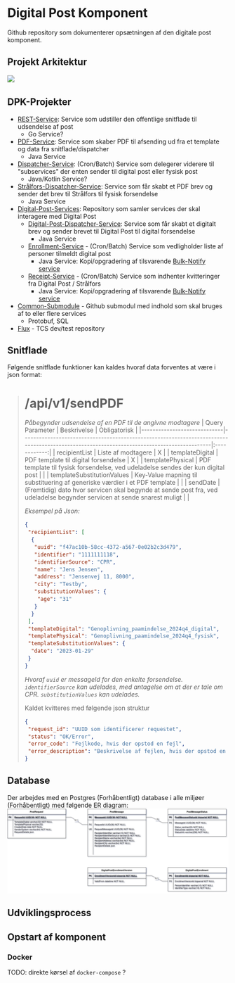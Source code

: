 # Digital Post Komponent
Github repository som dokumenterer opsætningen af den digitale post komponent.

## Projekt Arkitektur
[![](https://mermaid.ink/img/pako:eNqNU8tOwzAQ_BXLJ5Dq9p4DUkv6ACpRxbk5PSzJprHqOJGzASHE5_Al_BhuoTSFtqpPzu7saGbWeeNplSEPuBAisbEmgwEL9UoTGLaoGmIPVVlXFi0ldovJTfWSFuCIzaPEMn-GKnaQ5zpdfn837dPKQV2c5GE_Z6SisYyZRPesU1wKwe7D0S0T4mYzsXLY7LG3KtRNDZQW6P5OHB_wzWm02NKN1YGUPdPyOH6iJLnPD5NXrjmODtUinPzq2NfHHZZwX54cL0_V2LrKmBLpshRmKsIUdX0hfFdRV7sbC4HgCRq8_hGNNjuztY7hu6mMD2OUVlNuIDv032ezOF5I1vdONzMdt2d6sxO9__L8ZgC2m-nG25mWcTQcziePkexs8a_boQ-MFUR1EwwG2bcrUXtXYr17p_1sPdjEyka8x0t0JejM_yhvG4KEU4ElJjzw1wxzaA0lPLHvHgotVfLVpjwg12KPt3UGhKEGr7_kQQ6mwfcv6foMHw?type=png)](https://mermaid.live/edit#pako:eNqNU8tOwzAQ_BXLJ5Dq9p4DUkv6ACpRxbk5PSzJprHqOJGzASHE5_Al_BhuoTSFtqpPzu7saGbWeeNplSEPuBAisbEmgwEL9UoTGLaoGmIPVVlXFi0ldovJTfWSFuCIzaPEMn-GKnaQ5zpdfn837dPKQV2c5GE_Z6SisYyZRPesU1wKwe7D0S0T4mYzsXLY7LG3KtRNDZQW6P5OHB_wzWm02NKN1YGUPdPyOH6iJLnPD5NXrjmODtUinPzq2NfHHZZwX54cL0_V2LrKmBLpshRmKsIUdX0hfFdRV7sbC4HgCRq8_hGNNjuztY7hu6mMD2OUVlNuIDv032ezOF5I1vdONzMdt2d6sxO9__L8ZgC2m-nG25mWcTQcziePkexs8a_boQ-MFUR1EwwG2bcrUXtXYr17p_1sPdjEyka8x0t0JejM_yhvG4KEU4ElJjzw1wxzaA0lPLHvHgotVfLVpjwg12KPt3UGhKEGr7_kQQ6mwfcv6foMHw)

## DPK-Projekter
- [REST-Service](https://github.com/trifork/dpk-rest-service): Service som udstiller den offentlige snitflade til udsendelse af post
  - Go Service?
- [PDF-Service](https://github.com/trifork/dpk-pdf-service): Service som skaber PDF til afsending ud fra et template og data fra snitflade/dispatcher
  - Java Service
- [Dispatcher-Service](https://github.com/trifork/dpk-docs): (Cron/Batch) Service som delegerer viderere til "subservices" der enten sender til digital post eller fysisk post
  - Java/Kotlin Service?
- [Strålfors-Dispatcher-Service](https://github.com/trifork/dpk-docs): Service som får skabt et PDF brev og sender det brev til Strålfors til fysisk forsendelse
  - Java Service 
- [Digital-Post-Services](https://github.com/trifork/dpk-docs): Repository som samler services der skal interagere med Digital Post
  - [Digital-Post-Dispatcher-Service](https://github.com/trifork/dpk-docs): Service som får skabt et digitalt brev og sender brevet til Digital Post til digital forsendelse
    - Java Service 
  - [Enrollment-Service](https://github.com/trifork/dpk-docs) - (Cron/Batch) Service som vedligholder liste af personer tilmeldt digital post
    - Java Service: Kopi/opgradering af tilsvarende [Bulk-Notify service](https://github.com/trifork/bulk-notification/tree/master/poll-eboks-enrollment-lists)
  - [Receipt-Service](https://github.com/trifork/dpk-docs) - (Cron/Batch) Service som indhenter kvitteringer fra Digital Post / Strålfors
    - Java Service: Kopi/opgradering af tilsvarende [Bulk-Notify service](https://github.com/trifork/bulk-notification/tree/master/poll-eboks-acknowledgements)
- [Common-Submodule](https://github.com/trifork/dpk-common-submodule) - Github submodul med indhold som skal bruges af to eller flere services
  - Protobuf, SQL
- [Flux](https://github.com/trifork/dpk-docs) - TCS dev/test repository

## Snitflade
Følgende snitflade funktioner kan kaldes hvoraf data forventes at være i json format:

> # /api/v1/sendPDF
>
> *Påbegynder udsendelse af en PDF til de angivne modtagere*
> | Query Parameter             | Beskrivelse                                                                                                                               | Obligatorisk |
> |-----------------------------|-------------------------------------------------------------------------------------------------------------------------------------------|:------------:|
> | recipientList               | Liste af modtagere                                                                                                                        | X            |
> | templateDigital             | PDF template til digital forsendelse                                                                                                      | X            |
> | templatePhysical            | PDF template til fysisk forsendelse, ved udeladelse sendes der kun digital post                                                           |              |
> | templateSubstitutionValues  | Key-Value mapning til substituering af generiske værdier i et PDF template                                                                |              |
> | sendDate                    | (Fremtidig) dato hvor servicen skal begynde at sende post fra, ved udeladelse begynder servicen at sende snarest muligt                   |              |
>
> *Eksempel på Json:*
> ```json
> {
>  "recipientList": [
>   {
>    "uuid": "f47ac10b-58cc-4372-a567-0e02b2c3d479",
>    "identifier": "1111111118",
>    "identifierSource": "CPR",
>    "name": "Jens Jensen",
>    "address": "Jensenvej 11, 8000",
>    "city": "Testby",
>    "substitutionValues": {
>     "age": "31"    
>    }
>   }
>  ],
>  "templateDigital": "Genoplivning_paamindelse_2024q4_digital",
>  "templatePhysical": "Genoplivning_paamindelse_2024q4_fysisk",
>  "templateSubstitutionValues": {
>   "date": "2023-01-29"    
>  } 
> }
> ```
> *Hvoraf `uuid` er messageId for den enkelte forsendelse. `identifierSource` kan udelades, med antagelse om at der er tale om CPR. `substitutionValues` kan udelades.*
>
> Kaldet kvitteres med følgende json struktur
> ```json
> {
>  "request_id": "UUID som identificerer requestet",
>  "status": "OK/Error",
>  "error_code": "Fejlkode, hvis der opstod en fejl",
>  "error_description": "Beskrivelse af fejlen, hvis der opstod en fejl"
> }
> ```

## Database
Der arbejdes med en Postgres (Forhåbentligt) database i alle miljøer (Forhåbentligt) med følgende ER diagram:
![dpk_db.png not found!](assets/dpk_db.png "ER Diagram")

## Udviklingsprocess

## Opstart af komponent
### Docker
TODO: direkte kørsel af `docker-compose` ?
